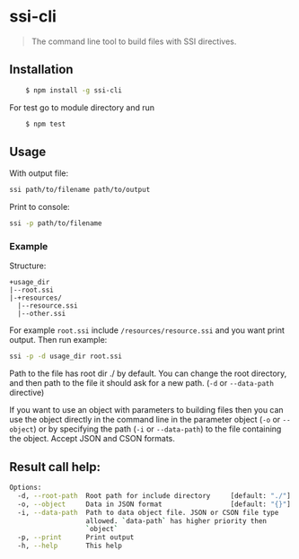 # ssi-cli

> The command line tool to build files with SSI directives.

## Installation

```bash
    $ npm install -g ssi-cli 
```
For test go to module directory and run
```bash
    $ npm test
```

## Usage

With output file:
```bash
ssi path/to/filename path/to/output
```
Print to console:
```bash
ssi -p path/to/filename  
```

### Example
Structure:
```
+usage_dir
|--root.ssi
|-+resources/
  |--resource.ssi
  |--other.ssi
```
For example `root.ssi` include `/resources/resource.ssi` and you want print output. Then run example:
 
```bash
ssi -p -d usage_dir root.ssi
```

Path to the file has root dir ./ by default. You can change the root directory, 
and then path to the file it should ask for a new path. (`-d` or `--data-path` 
directive)

If you want to use an object with parameters to building files then you can use 
the object directly in the command line in the parameter object 
(`-o` or `--object`) or by specifying the path (`-i` or `--data-path`) to the 
file containing the object. Accept JSON and CSON formats.

## Result call help:
```bash
Options:
  -d, --root-path  Root path for include directory     [default: "./"]
  -o, --object     Data in JSON format                 [default: "{}"]
  -i, --data-path  Path to data object file. JSON or CSON file type
                   allowed. `data-path` has higher priority then
                   `object`                                           
  -p, --print      Print output                                       
  -h, --help       This help
```